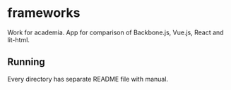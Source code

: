 # frameworks
Work for academia. App for comparison of Backbone.js, Vue.js, React and lit-html.

## Running
Every directory has separate README file with manual.
